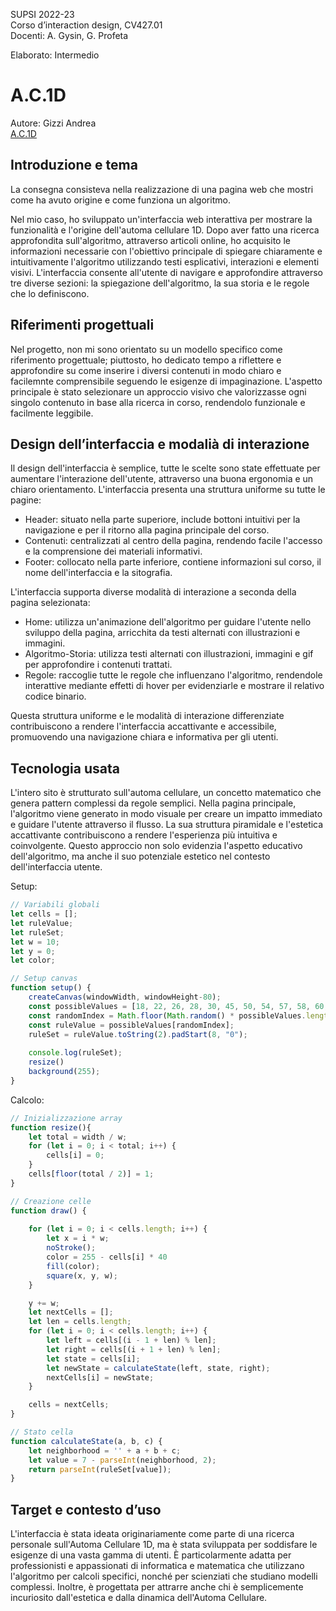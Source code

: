 SUPSI 2022-23  
Corso d’interaction design, CV427.01  
Docenti: A. Gysin, G. Profeta  

Elaborato: Intermedio

# A.C.1D
Autore: Gizzi Andrea  
[A.C.1D](https://andrea-gizzi.github.io/A.C.1D/)

## Introduzione e tema
La consegna consisteva nella realizzazione di una pagina web che mostri come ha avuto origine e come funziona un algoritmo.

Nel mio caso, ho sviluppato un'interfaccia web interattiva per mostrare la funzionalità e l'origine dell'automa cellulare 1D. Dopo aver fatto una ricerca approfondita sull'algoritmo, attraverso articoli online, ho acquisito le informazioni necessarie con l'obiettivo principale di spiegare chiaramente e intuitivamente l'algoritmo utilizzando testi esplicativi, interazioni e elementi visivi. L'interfaccia consente all'utente di navigare e approfondire attraverso tre diverse sezioni: la spiegazione dell'algoritmo, la sua storia e le regole che lo definiscono.

## Riferimenti progettuali
Nel progetto, non mi sono orientato su un modello specifico come riferimento progettuale; piuttosto, ho dedicato tempo a riflettere e approfondire su come inserire i diversi contenuti in modo chiaro e facilemnte comprensibile seguendo le esigenze di impaginazione. L'aspetto principale è stato selezionare un approccio visivo che valorizzasse ogni singolo contenuto in base alla ricerca in corso, rendendolo funzionale e facilmente leggibile.

## Design dell’interfaccia e modalià di interazione
Il design dell'interfaccia è semplice, tutte le scelte sono state effettuate per aumentare l'interazione dell'utente, attraverso una buona ergonomia e un chiaro orientamento. L'interfaccia presenta una struttura uniforme su tutte le pagine:

- Header: situato nella parte superiore, include bottoni intuitivi per la navigazione e per il ritorno alla pagina principale del corso.
- Contenuti: centralizzati al centro della pagina, rendendo facile l'accesso e la comprensione dei materiali informativi.
- Footer: collocato nella parte inferiore, contiene informazioni sul corso, il nome dell'interfaccia e la sitografia.

L'interfaccia supporta diverse modalità di interazione a seconda della pagina selezionata:

- Home: utilizza un'animazione dell'algoritmo per guidare l'utente nello sviluppo della pagina, arricchita da testi alternati con illustrazioni e immagini.
- Algoritmo-Storia: utilizza testi alternati con illustrazioni, immagini e gif per approfondire i contenuti trattati.
- Regole: raccoglie tutte le regole che influenzano l'algoritmo, rendendole interattive mediante effetti di hover per evidenziarle e mostrare il relativo codice binario.

Questa struttura uniforme e le modalità di interazione differenziate contribuiscono a rendere l'interfaccia accattivante e accessibile, promuovendo una navigazione chiara e informativa per gli utenti.


## Tecnologia usata
L'intero sito è strutturato sull'automa cellulare, un concetto matematico che genera pattern complessi da regole semplici. Nella pagina principale, l'algoritmo viene generato in modo visuale per creare un impatto immediato e guidare l'utente attraverso il flusso. La sua struttura piramidale e l'estetica accattivante contribuiscono a rendere l'esperienza più intuitiva e coinvolgente. Questo approccio non solo evidenzia l'aspetto educativo dell'algoritmo, ma anche il suo potenziale estetico nel contesto dell'interfaccia utente.

Setup:
```JavaScript
// Variabili globali
let cells = [];
let ruleValue;
let ruleSet;
let w = 10;
let y = 0;
let color;

// Setup canvas
function setup() {
    createCanvas(windowWidth, windowHeight-80);    
    const possibleValues = [18, 22, 26, 28, 30, 45, 50, 54, 57, 58, 60, 62, 73, 75, 70, 78, 82, 86, 89, 90, 92, 94, 99, 101, 102, 105, 107, 109, 110, 114, 118, 122, 124, 126, 146, 150, 154, 156, 158, 178, 182, 186, 188, 190, 198, 210, 214, 218, 222, 220, 230, 242, 246, 250, 254];
    const randomIndex = Math.floor(Math.random() * possibleValues.length);
    const ruleValue = possibleValues[randomIndex];
    ruleSet = ruleValue.toString(2).padStart(8, "0");
    
    console.log(ruleSet);
    resize()
    background(255);
}
```
Calcolo:
```JavaScript
// Inizializzazione array
function resize(){
    let total = width / w;
    for (let i = 0; i < total; i++) {
        cells[i] = 0;
    }
    cells[floor(total / 2)] = 1;
}

// Creazione celle
function draw() {
    
    for (let i = 0; i < cells.length; i++) {
        let x = i * w;
        noStroke();
        color = 255 - cells[i] * 40
        fill(color);
        square(x, y, w);
    }

    y += w;
    let nextCells = [];
    let len = cells.length;
    for (let i = 0; i < cells.length; i++) {
        let left = cells[(i - 1 + len) % len];
        let right = cells[(i + 1 + len) % len];
        let state = cells[i];
        let newState = calculateState(left, state, right);
        nextCells[i] = newState;
    }

    cells = nextCells;
}

// Stato cella
function calculateState(a, b, c) {
    let neighborhood = '' + a + b + c;
    let value = 7 - parseInt(neighborhood, 2);
    return parseInt(ruleSet[value]);
}
```

## Target e contesto d’uso
L'interfaccia è stata ideata originariamente come parte di una ricerca personale sull'Automa Cellulare 1D, ma è stata sviluppata per soddisfare le esigenze di una vasta gamma di utenti. È particolarmente adatta per professionisti e appassionati di informatica e matematica che utilizzano l'algoritmo per calcoli specifici, nonché per scienziati che studiano modelli complessi. Inoltre, è progettata per attrarre anche chi è semplicemente incuriosito dall'estetica e dalla dinamica dell'Automa Cellulare.
